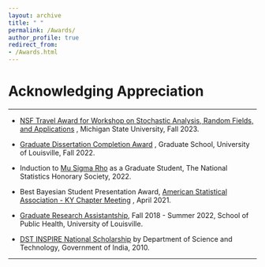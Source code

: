 ```yaml
---
layout: archive
title: " "
permalink: /Awards/
author_profile: true
redirect_from: 
- /Awards.html
---
```


# Acknowledging Appreciation

---

* <span style="text-align: justify">  <span style ="color:blue"> [NSF Travel Award for Workshop on Stochastic Analysis, Random Fields, and Applications](https://imstat.org/meetings-calendar/workshop-on-stochastic-analysis-random-fields-and-applications)</span> </span>, Michigan State University, Fall 2023.


* <span style="text-align: justify">  <span style ="color:blue"> [Graduate Dissertation Completion Award](https://louisville.edu/graduate/current-students/dissertation-completion-award-nomination-form)</span> </span>, Graduate School, University of Louisville, Fall 2022.

* <span style="text-align: justify">  Induction to <span style ="color:blue"> [Mu Sigma Rho](https://www.stat.purdue.edu/msr/)</span> </span> as a Graduate Student, The National Statistics Honorary Society, 2022.

* <span style="text-align: justify">  Best Bayesian Student Presentation Award, <span style ="color:blue"> [American Statistical Association - KY Chapter Meeting](https://community.amstat.org/kentucky/home) </span>, April 2021.

* <span style="text-align: justify">  <span style ="color:blue">[Graduate Research Assistantship](https://louisville.edu/graduate/faculty-staff/policies-and-procedures/policy-on-graduate-assistantships)</span>, Fall 2018 - Summer 2022, School of Public Health, University of Louisville.

* <span style="text-align: justify">  <span style ="color:blue">  [DST INSPIRE National Scholarship](https://online-inspire.gov.in/) </span> by Department of Science and Technology, Government of India, 2010.

---

